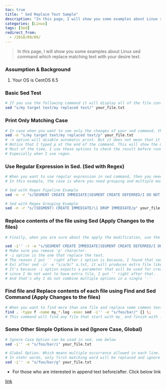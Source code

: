 ```yaml
---
toc: true
title: " Sed Replace Text Sample"
description: "In this page, I will show you some examples about Linux sed command which replace matching text with your desire text."
categories: [Linux]
tags: [Sed]
redirect_from:
  - /2018/09/09/
---
```


> In this page, I will show you some examples about Linux sed command which replace matching text with your desire text.

### Assumption & Background

1. Your OS is CentOS 6.5

### Basic Sed Test

```bash
# If you use the following command it will display all of the file contents including text replacement.
sed "s/my target text/my replaced text/" your_file.txt 
```

### Print Only Matching Case

```bash
# In case when you want to see only the changes of your sed command, then use the following options.
sed -n "s/my target text/my replaced text/p" your_file.txt 
# -n option will disable automatic print. But it does not mean that it will print mathcing sed command lines.
# Notice that I typed p at the end of the command. This will show the matching sed line if there is any.
# Most of the time, I use these optinos to check the result before running. 
# Especially when I use regex.
```

### Use Regular Expression in Sed. (Sed with Regex)

```bash
# When you want to use regular expression in sed command, then you need -r option.
# In this example, the case is where you need grouping and multiple matching (A Or B. Pipeline in other word)

# Sed with Regex Pipeline Example
sed -n -r "s/SEGMENT CREATE IMMEDIATE|SEGMENT CREATE DEFERRED/I DO NOT WANT SEGMENT SYNTAX/p" your_file.txt 

# Sed with Regex Grouping Example
sed -n -r "s/(SEGMENT) CREATE IMMEDIATE/\1 DROP IMMEDIATE/p" your_file.txt
```

### Replace contents of the file using Sed (Apply Changes to the files)

```bash
# Finally, when you are sure about the apply the modification, use the following

sed -i'' -r -e "s/SEGMENT CREATE IMMEDIATE|SEGMENT CREATE DEFERRED/I DO NOT WANT SEGMENT SYNTAX/" your_file.txt 
# Make sure you remove 'p' character. 
# -i option is the one that replace the text.
# The reason I put '' right after i option is because, I found that sed makes another copy of the file with different file type.
# Ex) after sed -ir -e "s/a/b/" a.txt, it will produces extra file like a.txtr 
# It's because -i option expects a parameter that will be used for creating a back-up file name. 
# since I do not want to have extra file, I put '' right after that.
# And that's why I do not combine multiple options in a single '-' 
```

### Find file and Replace contents of each file using Find and Sed Command (Apply Changes to the files)

```bash
# When you want to find more than one file and replace some common text, then use the following.
find . -type f -name my_*.log -exec sed -i'' -e "s/foo/bar/" {} \;
# This command will find any file that start with my_ and finish with .log and for each find found, it will apply sed command.
```

### Some Other Simple Options in sed (Ignore Case, Global)

```bash
# Ignore Case Option can be used in sed. see below 
sed -i'' -e "s/foo/bar/i" your_file.txt

# Global Option. Which means multiple occurrence allowed in each line. 
# In otehr words, only first matching word will be replaced and ignore others for each line when 'g' is not appeard.
sed -i'' -e "s/foo/bar/g" your_file.txt
```

- For those who are interested in append text before/after. Click below link

[link](https://marindie.github.io/blog/linux/Sed-Append-Before-After-Sample-EN)

[^1]: This is a footnote.

[kramdown]: https://kramdown.gettalong.org/
[My Blog]: https://marindie.github.io
